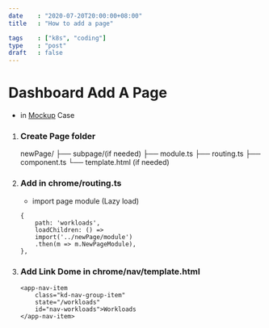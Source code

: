```yaml
---
date    : "2020-07-20T20:00:00+08:00"
title	: "How to add a page"

tags    : ["k8s", "coding"]
type    : "post"
draft   : false
---
```


# Dashboard Add A Page

* in [Mockup](https://github.com/srcmesh/frontend-mockup) Case

1. ### Create Page folder
    
    newPage/
    ├── subpage/(if needed)
    ├── module.ts
    ├── routing.ts
    ├── component.ts
    └── template.html (if needed)

2. ### Add in chrome/routing.ts
    - import page module (Lazy load)
    ```
    {
        path: 'workloads',
        loadChildren: () => 
        import('../newPage/module')
        .then(m => m.NewPageModule),
    },
    ```

3. ### Add Link Dome in chrome/nav/template.html
    ```
    <app-nav-item 
        class="kd-nav-group-item"
        state="/workloads"
        id="nav-workloads">Workloads
    </app-nav-item>
    ```
